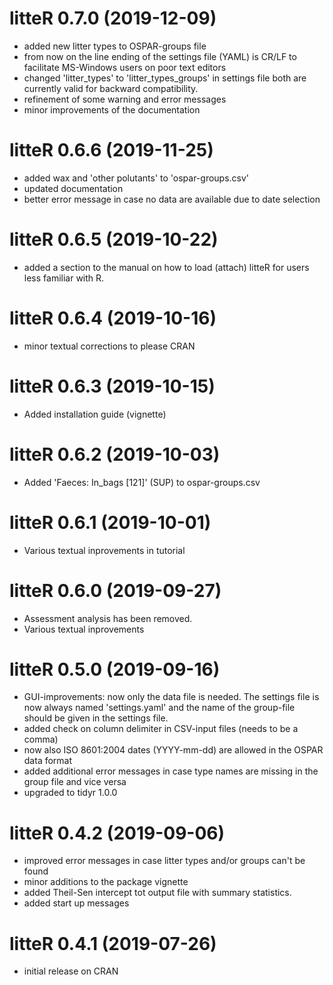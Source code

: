 # litteR 0.7.0 (2019-12-09)

* added new litter types to OSPAR-groups file
* from now on the line ending of the settings file (YAML) is CR/LF to facilitate 
  MS-Windows users on poor text editors
* changed 'litter_types' to 'litter_types_groups' in settings file
  both are currently valid for backward compatibility.
* refinement of some warning and error messages
* minor improvements of the documentation



# litteR 0.6.6 (2019-11-25)

* added wax and 'other polutants' to 'ospar-groups.csv'
* updated documentation
* better error message in case no data are available due to date selection


# litteR 0.6.5 (2019-10-22)

* added a section to the manual on how to load (attach) litteR for users less 
  familiar with R.


# litteR 0.6.4 (2019-10-16)

* minor textual corrections to please CRAN


# litteR 0.6.3 (2019-10-15)

* Added installation guide (vignette)


# litteR 0.6.2 (2019-10-03)

* Added 'Faeces: In_bags [121]' (SUP) to ospar-groups.csv


# litteR 0.6.1 (2019-10-01)

* Various textual inprovements in tutorial


# litteR 0.6.0 (2019-09-27)

* Assessment analysis has been removed.
* Various textual inprovements


# litteR 0.5.0 (2019-09-16)

* GUI-improvements: now only the data file is needed. The settings file is 
  now always named 'settings.yaml' and the name of the group-file should
  be given in the settings file.
* added check on column delimiter in CSV-input files (needs to be a comma)
* now also ISO 8601:2004 dates (YYYY-mm-dd) are allowed in the
  OSPAR data format
* added additional error messages in case type names are missing in
  the group file and vice versa
* upgraded to tidyr 1.0.0


# litteR 0.4.2 (2019-09-06)

* improved error messages in case litter types and/or groups can't be found
* minor additions to the package vignette
* added Theil-Sen intercept tot output file with summary statistics.
* added start up messages


# litteR 0.4.1 (2019-07-26)

* initial release on CRAN
